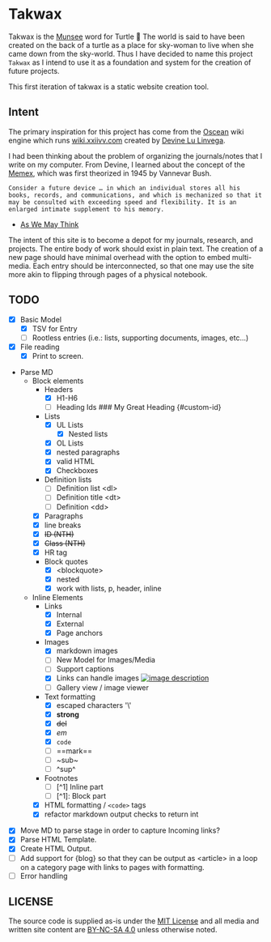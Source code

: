 # Takwax

Takwax is the [Munsee](https://en.wiktionary.org/wiki/takwax) word for Turtle 🐢
The world is said to have been created on the back of a turtle as a place for sky-woman to live when she came down from the sky-world. Thus I have decided to name this project `Takwax` as I intend to use it as a foundation and system for the creation of future projects.

This first iteration of takwax is a static website creation tool.

## Intent

The primary inspiration for this project has come from the [Oscean](https://github.com/XXIIVV/oscean) wiki engine which runs [wiki.xxiivv.com](https://wiki.xxiivv.com/site/home.html) created by [Devine Lu Linvega](https://merveilles.town/@neauoire).

I had been thinking about the problem of organizing the journals/notes that I write on my computer. From Devine, I learned about the concept of the [Memex](https://en.wikipedia.org/wiki/Memex), which was first theorized in 1945 by Vannevar Bush.

```text
Consider a future device … in which an individual stores all his books, records, and communications, and which is mechanized so that it may be consulted with exceeding speed and flexibility. It is an enlarged intimate supplement to his memory.
```

- [As We May Think](https://www.theatlantic.com/magazine/archive/1945/07/as-we-may-think/303881/)

The intent of this site is to become a depot for my journals, research, and projects. The entire body of work should exist in plain text. The creation of a new page should have minimal overhead with the option to embed multi-media. Each entry should be interconnected, so that one may use the site more akin to flipping through pages of a physical notebook.

## TODO

- [x] Basic Model
  - [x] TSV for Entry
  - [ ] Rootless entries (i.e.: lists, supporting documents, images, etc...)
- [x] File reading
  - [x] Print to screen.
- Parse MD
  - Block elements
    - Headers
      - [x] H1-H6
      - [ ] Heading Ids ### My Great Heading {#custom-id}
    - Lists
      - [x] UL Lists
        - [x] Nested lists
      - [x] OL Lists
      - [x] nested paragraphs
      - [x] valid HTML
      - [x] Checkboxes
    - Definition lists
      - [ ] Definition list \<dl>
      - [ ] Definition title \<dt>
      - [ ] Definition \<dd>
    - [x] Paragraphs
    - [x] line breaks
    - [x] ~~ID (NTH)~~
    - [x] ~~Class (NTH)~~
    - [x] HR tag
    - Block quotes
      - [x] \<blockquote>
      - [x] nested
      - [x] work with lists, p, header, inline
  - Inline Elements
    - Links
      - [x] Internal
      - [x] External
      - [x] Page anchors
    - Images
      - [x] markdown images
      - [ ] New Model for Images/Media
      - [ ] Support captions
      - [x] Links can handle images [![image description](file.png)](link.htm)
      - [ ] Gallery view / image viewer
    - Text formatting
      - [x] escaped characters '\\'
      - [x] **strong**
      - [x] ~~del~~
      - [x] *em*
      - [x] `code`
      - [ ] ==mark==
      - [ ] ~sub~
      - [ ] ^sup^
    - Footnotes
      - [ ] \[^1] Inline part
      - [ ] \[^1]: Block part
    - [x] HTML formatting / `<code>` tags
    - [x] refactor markdown output checks to return int
- [x] Move MD to parse stage in order to capture Incoming links?
- [x] Parse HTML Template.
- [x] Create HTML Output.
- [ ] Add support for {blog} so that they can be output as \<article> in a loop on a category page with links to pages with formatting.
- [ ] Error handling

## LICENSE

The source code is supplied as-is under the [MIT License](https://github.com/jamie-tucker/takwax/blob/main/LICENSE) and all media and written site content are [BY-NC-SA 4.0](https://creativecommons.org/licenses/by-nc-sa/4.0/) unless otherwise noted.
